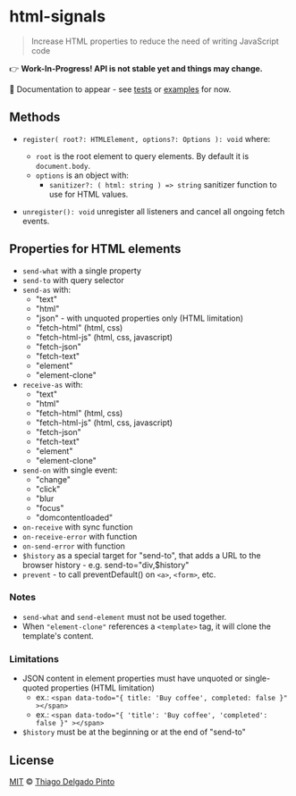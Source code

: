 # html-signals

> Increase HTML properties to reduce the need of writing JavaScript code

👉 **Work-In-Progress! API is not stable yet and things may change.**

📝 Documentation to appear - see [tests](/test/index.spec.ts) or [examples](/examples/) for now.

## Methods

- `register( root?: HTMLElement, options?: Options ): void` where:
  - `root` is the root element to query elements. By default it is `document.body`.
  - `options` is an object with:
    - `sanitizer?: ( html: string ) => string` sanitizer function to use for HTML values.

- `unregister(): void` unregister all listeners and cancel all ongoing fetch events.


## Properties for HTML elements

- `send-what` with a single property
- `send-to` with query selector
- `send-as` with:
  - "text"
  - "html"
  - "json" - with unquoted properties only (HTML limitation)
  - "fetch-html" (html, css)
  - "fetch-html-js" (html, css, javascript)
  - "fetch-json"
  - "fetch-text"
  - "element"
  - "element-clone"
- `receive-as` with:
  - "text"
  - "html"
  - "fetch-html" (html, css)
  - "fetch-html-js" (html, css, javascript)
  - "fetch-json"
  - "fetch-text"
  - "element"
  - "element-clone"
- `send-on` with single event:
  - "change"
  - "click"
  - "blur
  - "focus"
  - "domcontentloaded"
- `on-receive` with sync function
- `on-receive-error` with function
- `on-send-error` with function
- `$history` as a special target for "send-to", that adds a URL to the browser history - e.g. send-to="div,$history"
- `prevent` - to call preventDefault() on `<a>`, `<form>`, etc.

### Notes

- `send-what` and `send-element` must not be used together.
- When `"element-clone"` references a `<template>` tag, it will clone the template's content.

### Limitations

- JSON content in element properties must have unquoted or single-quoted properties (HTML limitation)
  - ex.: `<span data-todo="{ title: 'Buy coffee', completed: false }" ></span>`
  - ex.: `<span data-todo="{ 'title': 'Buy coffee', 'completed': false }" ></span>`
- `$history` must be at the beginning or at the end of "send-to"


## License

[MIT](/LICENSE) © [Thiago Delgado Pinto](https://github.com/thiagodp)
